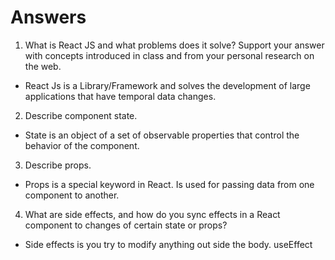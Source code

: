 # Answers

1. What is React JS and what problems does it solve? Support your answer with concepts introduced in class and from your personal research on the web.

- React Js is a Library/Framework and solves the development of large applications that have temporal data changes.

2. Describe component state.

- State is an object of a set of observable properties that control the behavior of the component.

3. Describe props.

- Props is a special keyword in React. Is used for passing data from one component to another.

4. What are side effects, and how do you sync effects in a React component to changes of certain state or props?

- Side effects is you try to modify anything out side the body. useEffect
